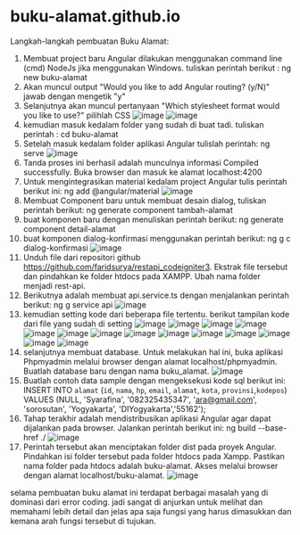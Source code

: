# buku-alamat.github.io
Langkah-langkah pembuatan Buku Alamat:
1. Membuat project baru Angular dilakukan menggunakan command line (cmd) NodeJs jika menggunakan Windows. tuliskan perintah berikut : ng new buku-alamat
2. Akan muncul output "Would you like to add Angular routing? (y/N)" jawab dengan mengetik "y"
3. Selanjutnya akan muncul pertanyaan "Which stylesheet format would you like to use?" pilihlah CSS
![image](https://user-images.githubusercontent.com/62319661/79248508-204fe800-7ea6-11ea-91e7-ced15686c7c5.png)
![image](https://user-images.githubusercontent.com/62319661/79248569-3198f480-7ea6-11ea-880e-e9658612c48e.png)
4. kemudian masuk kedalam folder yang sudah di buat tadi. tuliskan perintah : cd buku-alamat
5. Setelah masuk kedalam folder aplikasi Angular tulislah perintah:  ng serve
![image](https://user-images.githubusercontent.com/62319661/79248842-92c0c800-7ea6-11ea-8a3d-332e5c77f72e.png)
6. Tanda proses ini berhasil adalah munculnya informasi Compiled successfully. Buka browser dan masuk ke alamat localhost:4200
7. Untuk mengintegrasikan material kedalam project Angular tulis perintah berikut ini: ng add @angular/material
![image](https://user-images.githubusercontent.com/62319661/79249167-137fc400-7ea7-11ea-960b-2ad326cd6e7d.png)
8. Membuat Component baru untuk membuat desain dialog, tuliskan perintah berikut: ng generate component tambah-alamat
9. buat komponen baru dengan menuliskan perintah berikut:  ng generate component detail-alamat
10. buat komponen dialog-konfirmasi menggunakan perintah berikut: ng g c dialog-konfirmasi
![image](https://user-images.githubusercontent.com/62319661/79249956-365ea800-7ea8-11ea-8f94-c328b18e04d7.png)
11. Unduh file dari repositori github https://github.com/faridsurya/restapi_codeigniter3. Ekstrak file tersebut dan pindahkan ke folder htdocs pada XAMPP. Ubah nama folder menjadi rest-api.
12. Berikutnya adalah membuat api.service.ts dengan menjalankan perintah berikut:  ng g service api
![image](https://user-images.githubusercontent.com/62319661/79250397-c7ce1a00-7ea8-11ea-9f25-44ce33cfdd3c.png)
13. kemudian setting kode dari beberapa file tertentu. berikut tampilan kode dari file yang sudah di setting
![image](https://user-images.githubusercontent.com/62319661/79251301-28118b80-7eaa-11ea-9fff-2ab2ddc78d67.png)
![image](https://user-images.githubusercontent.com/62319661/79251343-3790d480-7eaa-11ea-81c3-12c58c70904e.png)
![image](https://user-images.githubusercontent.com/62319661/79251371-4081a600-7eaa-11ea-9e43-ff1b5d75b1d3.png)
![image](https://user-images.githubusercontent.com/62319661/79251440-542d0c80-7eaa-11ea-8e47-20f278d99b53.png)
![image](https://user-images.githubusercontent.com/62319661/79251462-5d1dde00-7eaa-11ea-8b83-11d9f39a8efa.png)
![image](https://user-images.githubusercontent.com/62319661/79251486-660eaf80-7eaa-11ea-8160-acb38cda246a.png)
![image](https://user-images.githubusercontent.com/62319661/79251522-758df880-7eaa-11ea-845a-bb1c8afcd6ca.png)
![image](https://user-images.githubusercontent.com/62319661/79251544-7d4d9d00-7eaa-11ea-8c33-b6ff4df8e1dd.png)
![image](https://user-images.githubusercontent.com/62319661/79251571-83437e00-7eaa-11ea-929f-ede79d11b308.png)
![image](https://user-images.githubusercontent.com/62319661/79251591-89395f00-7eaa-11ea-980b-8a82d92275e5.png)
![image](https://user-images.githubusercontent.com/62319661/79251847-ee8d5000-7eaa-11ea-8d60-a393f97e46f9.png)
![image](https://user-images.githubusercontent.com/62319661/79251876-f6e58b00-7eaa-11ea-9aab-e928c767a20f.png)
![image](https://user-images.githubusercontent.com/62319661/79251922-08c72e00-7eab-11ea-84ef-f8c3a6c67352.png)
![image](https://user-images.githubusercontent.com/62319661/79251935-0e247880-7eab-11ea-986d-68242bef94e8.png)
14. selanjutnya membuat database. Untuk melakukan hal ini, buka aplikasi Phpmyadmin melalui browser dengan alamat localhost/phpmyadmin. Buatlah database baru dengan nama buku_alamat.
![image](https://user-images.githubusercontent.com/62319661/79252429-c94d1180-7eab-11ea-9cfe-39694eaabc2f.png)
15. Buatlah contoh data sample dengan mengeksekusi kode sql berikut ini: INSERT INTO `alamat` (`id`, `nama`, `hp`, `email`, `alamat`, `kota`, `provinsi`,`kodepos`) VALUES (NULL, 'Syarafina', '082325435347', 'ara@gmail.com', 'sorosutan', 'Yogyakarta', 'DIYogyakarta','55162');
16. Tahap terakhir adalah mendistribusikan aplikasi Angular agar dapat dijalankan pada browser. Jalankan perintah berikut ini: ng build --base-href ./
![image](https://user-images.githubusercontent.com/62319661/79257196-7f682980-7eb3-11ea-8781-d4ccb317f665.png)
17. Perintah tersebut akan menciptakan folder dist pada proyek Angular. Pindahkan isi folder tersebut pada folder htdocs pada Xampp. Pastikan nama folder pada htdocs adalah buku-alamat. Akses melalui browser dengan alamat localhost/buku-alamat.
![image](https://user-images.githubusercontent.com/62319661/79255233-20ed7c00-7eb0-11ea-837a-b3736ac6338c.png)

selama pembuatan buku alamat ini terdapat berbagai masalah yang di dominasi dari error coding. jadi sangat di anjurkan untuk melihat dan memahami lebih detail dan jelas apa saja fungsi yang harus dimasukkan dan kemana arah fungsi tersebut di tujukan. 
